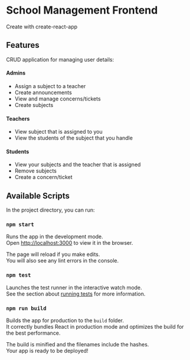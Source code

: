 # School Management Frontend

Create with create-react-app

## Features

CRUD application for managing user details:

#### Admins

- Assign a subject to a teacher
- Create announcements
- View and manage concerns/tickets
- Create subjects

#### Teachers

- View subject that is assigned to you
- View the students of the subject that you handle

#### Students

- View your subjects and the teacher that is assigned
- Remove subjects
- Create a concern/ticket

## Available Scripts

In the project directory, you can run:

### `npm start`

Runs the app in the development mode.\
Open [http://localhost:3000](http://localhost:3000) to view it in the browser.

The page will reload if you make edits.\
You will also see any lint errors in the console.

### `npm test`

Launches the test runner in the interactive watch mode.\
See the section about [running tests](https://facebook.github.io/create-react-app/docs/running-tests) for more information.

### `npm run build`

Builds the app for production to the `build` folder.\
It correctly bundles React in production mode and optimizes the build for the best performance.

The build is minified and the filenames include the hashes.\
Your app is ready to be deployed!
